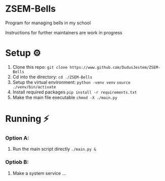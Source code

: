 # ZSEM-Bells
Program for managing bells in my school

Instructions for further maintainers are work in progress

# Setup ⚙️
1. Clone this repo:
```git clone https://www.github.com/DudusJestem/ZSEM-Bells```
2. Cd into the directory:
```cd ./ZSEM-Bells```
3. Setup the virtual environment:
```python -venv venv```
```source ./venv/bin/activate```
4. Install required packages
```pip install -r requirements.txt```
5. Make the main file executable 
```chmod -X ./main.py```

# Running ⚡
### Option A:
1. Run the main script directly
```./main.py &```
### Optiob B:
1. Make a system service
... 